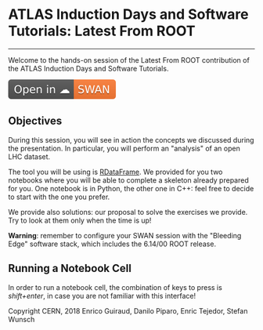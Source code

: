 # ATLAS Induction Days and Software Tutorials: Latest From ROOT
<hr style="border-top-width: 4px; border-top-color: #34609b;" />
Welcome to the hands-on session of the Latest From ROOT contribution of the ATLAS Induction Days and Software Tutorials.

[![OpenInSwan](Badge.svg)](https://cern.ch/swanserver/cgi-bin/go/?projurl=https://github.com/etejedor/Atlas_Tutorial.git) 

## Objectives
During this session, you will see in action the concepts we discussed during the presentation. In particular, you will perform an "analysis" of an open LHC dataset.

The tool you will be using is [RDataFrame](https://root.cern.ch/doc/master/classROOT_1_1RDataFrame.html). We provided for you two notebooks where you will be able to complete a skeleton already prepared for you. One notebook is in Python, the other one in C++: feel free to decide to start with the one you prefer. 

We provide also solutions: our proposal to solve the exercises we provide. Try to look at them only when the time is up!

**Warning**: remember to configure your SWAN session with the "Bleeding Edge" software stack, which includes the 6.14/00 ROOT release.

## Running a Notebook Cell
In order to run a notebook cell, the combination of keys to press is *shift+enter*, in case you are not familiar with this interface!

Copyright CERN, 2018
Enrico Guiraud, Danilo Piparo, Enric Tejedor, Stefan Wunsch
